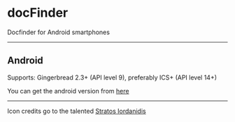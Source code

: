 docFinder
=============

Docfinder for Android smartphones

---

## Android

Supports: Gingerbread 2.3+ (API level 9), preferably ICS+ (API level 14+)

You can get the android version from [here](https://play.google.com/store/apps/details?id=com.varemenos.docfinder)

---

Icon credits go to the talented [Stratos Iordanidis](http://ssstratos.com/)
